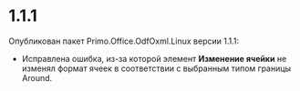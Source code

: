 # 1.1.1

Опубликован пакет Primo.Office.OdfOxml.Linux версии 1.1.1:
* Исправлена ошибка, из-за которой элемент **Изменение ячейки** не изменял формат ячеек в соответствии с выбранным типом границы Around.
